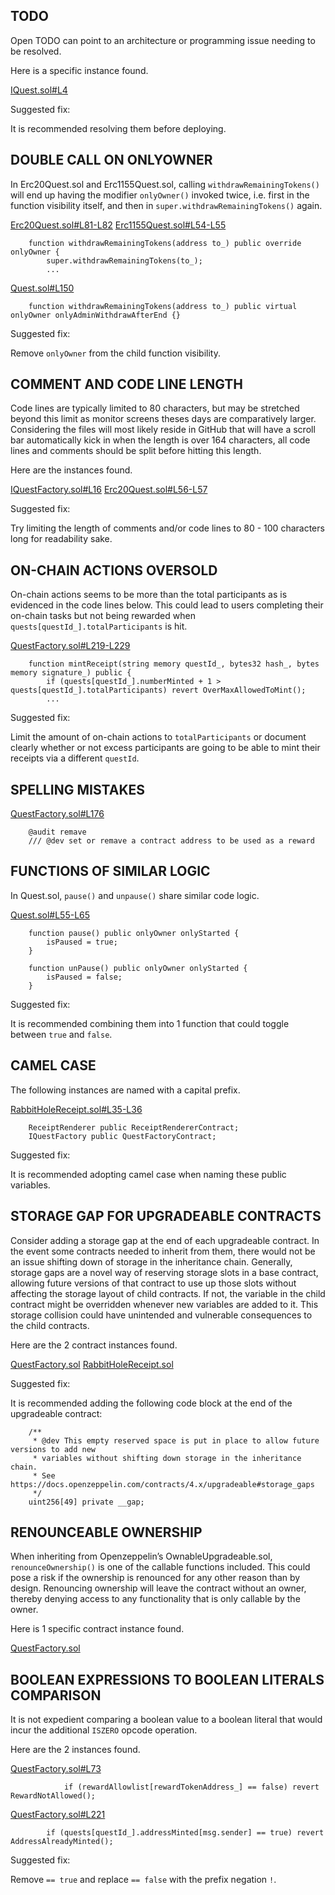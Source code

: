 ## TODO
Open TODO can point to an architecture or programming issue needing to be resolved. 

Here is a specific instance found.

[IQuest.sol#L4](https://github.com/rabbitholegg/quest-protocol/blob/8c4c1f71221570b14a0479c216583342bd652d8d/contracts/interfaces/IQuest.sol#L4)

Suggested fix:

It is recommended resolving them before deploying.

## DOUBLE CALL ON ONLYOWNER
In Erc20Quest.sol and Erc1155Quest.sol, calling `withdrawRemainingTokens()` will end up having the modifier `onlyOwner()` invoked twice, i.e. first in the function visibility itself, and then in `super.withdrawRemainingTokens()` again.

[Erc20Quest.sol#L81-L82](https://github.com/rabbitholegg/quest-protocol/blob/8c4c1f71221570b14a0479c216583342bd652d8d/contracts/Erc20Quest.sol#L81-L82)
[Erc1155Quest.sol#L54-L55](https://github.com/rabbitholegg/quest-protocol/blob/8c4c1f71221570b14a0479c216583342bd652d8d/contracts/Erc1155Quest.sol#L54-L55)

```
    function withdrawRemainingTokens(address to_) public override onlyOwner {
        super.withdrawRemainingTokens(to_);
        ...
```
[Quest.sol#L150](https://github.com/rabbitholegg/quest-protocol/blob/8c4c1f71221570b14a0479c216583342bd652d8d/contracts/Quest.sol#L150)

```
    function withdrawRemainingTokens(address to_) public virtual onlyOwner onlyAdminWithdrawAfterEnd {}
```
Suggested fix:

Remove `onlyOwner` from the child function visibility.

## COMMENT AND CODE LINE LENGTH
Code lines are typically limited to 80 characters, but may be stretched beyond this limit as monitor screens theses days are comparatively larger. Considering the files will most likely reside in GitHub that will have a scroll bar automatically kick in when the length is over 164 characters, all code lines and comments should be split before hitting this length. 

Here are the instances found.

[IQuestFactory.sol#L16](https://github.com/rabbitholegg/quest-protocol/blob/8c4c1f71221570b14a0479c216583342bd652d8d/contracts/interfaces/IQuestFactory.sol#L16)
[Erc20Quest.sol#L56-L57](https://github.com/rabbitholegg/quest-protocol/blob/8c4c1f71221570b14a0479c216583342bd652d8d/contracts/Erc20Quest.sol#L56-L57)

Suggested fix:

Try limiting the length of comments and/or code lines to 80 - 100 characters long for readability sake.

## ON-CHAIN ACTIONS OVERSOLD
On-chain actions seems to be more than the total participants as is evidenced in the code lines below. This could lead to users completing their on-chain tasks but not being rewarded when `quests[questId_].totalParticipants` is hit.

[QuestFactory.sol#L219-L229](https://github.com/rabbitholegg/quest-protocol/blob/8c4c1f71221570b14a0479c216583342bd652d8d/contracts/QuestFactory.sol#L219-L229)

```
    function mintReceipt(string memory questId_, bytes32 hash_, bytes memory signature_) public {
        if (quests[questId_].numberMinted + 1 > quests[questId_].totalParticipants) revert OverMaxAllowedToMint();
        ...
```
Suggested fix:

Limit the amount of on-chain actions to `totalParticipants` or document clearly whether or not excess participants are going to be able to mint their receipts via a different `questId`.

## SPELLING MISTAKES
[QuestFactory.sol#L176](https://github.com/rabbitholegg/quest-protocol/blob/8c4c1f71221570b14a0479c216583342bd652d8d/contracts/QuestFactory.sol#L176)

```
    @audit remave
    /// @dev set or remave a contract address to be used as a reward
```
## FUNCTIONS OF SIMILAR LOGIC
In Quest.sol, `pause()` and `unpause()` share similar code logic.

[Quest.sol#L55-L65](https://github.com/rabbitholegg/quest-protocol/blob/8c4c1f71221570b14a0479c216583342bd652d8d/contracts/Quest.sol#L55-L65)

```
    function pause() public onlyOwner onlyStarted {
        isPaused = true;
    }

    function unPause() public onlyOwner onlyStarted {
        isPaused = false;
    }
```
Suggested fix:

It is recommended combining them into 1 function that could toggle between `true` and `false`.

## CAMEL CASE
The following instances are named with a capital prefix.

[RabbitHoleReceipt.sol#L35-L36](https://github.com/rabbitholegg/quest-protocol/blob/8c4c1f71221570b14a0479c216583342bd652d8d/contracts/RabbitHoleReceipt.sol#L35-L36)

```
    ReceiptRenderer public ReceiptRendererContract;
    IQuestFactory public QuestFactoryContract;
```
Suggested fix:

It is recommended adopting camel case when naming these public variables.

## STORAGE GAP FOR UPGRADEABLE CONTRACTS
Consider adding a storage gap at the end of each upgradeable contract. In the event some contracts needed to inherit from them, there would not be an issue shifting down of storage in the inheritance chain. Generally, storage gaps are a novel way of reserving storage slots in a base contract, allowing future versions of that contract to use up those slots without affecting the storage layout of child contracts. If not, the variable in the child contract might be overridden whenever new variables are added to it. This storage collision could have unintended and vulnerable consequences to the child contracts.

Here are the 2 contract instances found.

[QuestFactory.sol](https://github.com/rabbitholegg/quest-protocol/blob/8c4c1f71221570b14a0479c216583342bd652d8d/contracts/QuestFactory.sol)
[RabbitHoleReceipt.sol](https://github.com/rabbitholegg/quest-protocol/blob/8c4c1f71221570b14a0479c216583342bd652d8d/contracts/RabbitHoleReceipt.sol)

Suggested fix:

It is recommended adding the following code block at the end of the upgradeable contract:

```
    /**
     * @dev This empty reserved space is put in place to allow future versions to add new
     * variables without shifting down storage in the inheritance chain.
     * See https://docs.openzeppelin.com/contracts/4.x/upgradeable#storage_gaps
     */
    uint256[49] private __gap;
```
## RENOUNCEABLE OWNERSHIP
When inheriting from Openzeppelin’s OwnableUpgradeable.sol, `renounceOwnership()` is one of the callable functions included. This could pose a risk if the ownership is renounced for any other reason than by design. Renouncing ownership will leave the contract without an owner, thereby denying access to any functionality that is only callable by the owner.

Here is 1 specific contract instance found.

[QuestFactory.sol](https://github.com/rabbitholegg/quest-protocol/blob/8c4c1f71221570b14a0479c216583342bd652d8d/contracts/QuestFactory.sol)

## BOOLEAN EXPRESSIONS TO BOOLEAN LITERALS COMPARISON
It is not expedient comparing a boolean value to a boolean literal that would incur the additional `ISZERO` opcode operation.

Here are the 2 instances found.

[QuestFactory.sol#L73](https://github.com/rabbitholegg/quest-protocol/blob/8c4c1f71221570b14a0479c216583342bd652d8d/contracts/QuestFactory.sol#L73)

```
            if (rewardAllowlist[rewardTokenAddress_] == false) revert RewardNotAllowed();
```
[QuestFactory.sol#L221](https://github.com/rabbitholegg/quest-protocol/blob/8c4c1f71221570b14a0479c216583342bd652d8d/contracts/QuestFactory.sol#L221)

```
        if (quests[questId_].addressMinted[msg.sender] == true) revert AddressAlreadyMinted();
```
Suggested fix:

Remove `== true` and replace `== false` with the prefix negation `!`.
